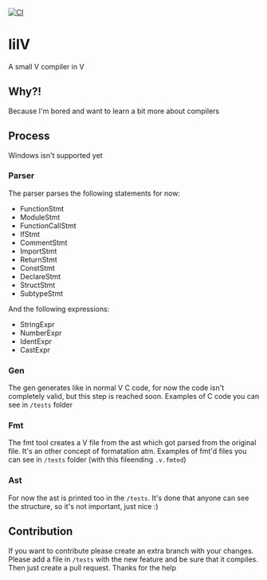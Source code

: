 [![CI](https://github.com/LouisSchmieder/lilV/actions/workflows/ci.yml/badge.svg)](https://github.com/LouisSchmieder/lilV/actions/workflows/ci.yml)

# lilV
A small V compiler in V

## Why?!
Because I'm bored and want to learn a bit more about compilers

## Process
Windows isn't supported yet

### Parser
The parser parses the following statements for now:
- FunctionStmt
- ModuleStmt
- FunctionCallStmt
- IfStmt
- CommentStmt
- ImportStmt
- ReturnStmt
- ConstStmt
- DeclareStmt
- StructStmt
- SubtypeStmt

And the following expressions:
- StringExpr
- NumberExpr
- IdentExpr
- CastExpr

### Gen
The gen generates like in normal V C code, for now the code isn't completely valid, but this step is reached soon.
Examples of C code you can see in `/tests` folder

### Fmt
The fmt tool creates a V file from the ast which got parsed from the original file. It's an other concept of formatation atm.
Examples of fmt'd files you can see in `/tests` folder (with this fileending `.v.fmted`)

### Ast
For now the ast is printed too in the `/tests`. It's done that anyone can see the structure, so it's not important, just nice :)

## Contribution
If you want to contribute please create an extra branch with your changes. Please add a file in `/tests` with the new feature and be sure that it compiles.
Then just create a pull request. Thanks for the help
